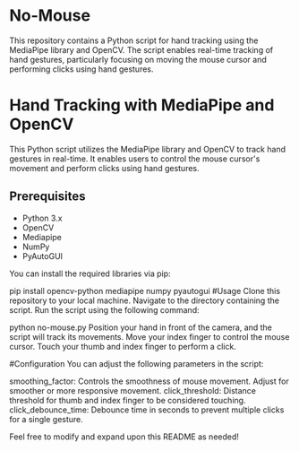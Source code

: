 # No-Mouse
This repository contains a Python script for hand tracking using the MediaPipe library and OpenCV. The script enables real-time tracking of hand gestures, particularly focusing on moving the mouse cursor and performing clicks using hand gestures.
# Hand Tracking with MediaPipe and OpenCV

This Python script utilizes the MediaPipe library and OpenCV to track hand gestures in real-time. It enables users to control the mouse cursor's movement and perform clicks using hand gestures.

## Prerequisites

- Python 3.x
- OpenCV
- Mediapipe
- NumPy
- PyAutoGUI

You can install the required libraries via pip:


pip install opencv-python mediapipe numpy pyautogui
#Usage
Clone this repository to your local machine.
Navigate to the directory containing the script.
Run the script using the following command:

python no-mouse.py
Position your hand in front of the camera, and the script will track its movements.
Move your index finger to control the mouse cursor.
Touch your thumb and index finger to perform a click.

#Configuration
You can adjust the following parameters in the script:

smoothing_factor: Controls the smoothness of mouse movement. Adjust for smoother or more responsive movement.
click_threshold: Distance threshold for thumb and index finger to be considered touching.
click_debounce_time: Debounce time in seconds to prevent multiple clicks for a single gesture.


Feel free to modify and expand upon this README as needed!
